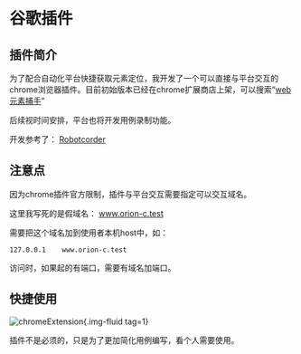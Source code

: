 # 谷歌插件

## **插件简介**
为了配合自动化平台快捷获取元素定位，我开发了一个可以直接与平台交互的chrome浏览器插件。目前初始版本已经在chrome扩展商店上架，可以搜索“[web元素捕手](https://chrome.google.com/webstore/detail/web%E5%85%83%E7%B4%A0%E6%8D%95%E6%89%8B/podifkoefcjppjkokchkannclebaeoek?hl=zh-CN)”

后续视时间安排，平台也将开发用例录制功能。

开发参考了： [Robotcorder](https://github.com/sohwendy/Robotcorder)

## **注意点**
因为chrome插件官方限制，插件与平台交互需要指定可以交互域名。

这里我写死的是假域名： www.orion-c.test

需要把这个域名加到使用者本机host中，如： 
```text
127.0.0.1    www.orion-c.test
```
访问时，如果起的有端口，需要有域名加端口。

## **快捷使用**
![chromeExtension](/img/chromeExtension.gif){.img-fluid tag=1}

插件不是必须的，只是为了更加简化用例编写，看个人需要使用。
